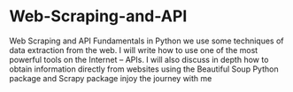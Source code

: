 # Web-Scraping-and-API


Web Scraping and API Fundamentals in Python we use some techniques of data extraction from the web. I will write how to use one of the most powerful tools on the Internet – APIs. I will also discuss in depth how to obtain information directly from websites using the Beautiful Soup Python package and  Scrapy package injoy the journey with me  
